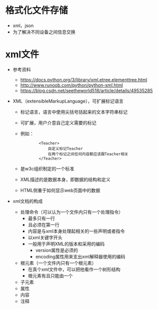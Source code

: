 # 格式化文件存储
- xml，json
- 为了解决不同设备之间信息交换
# xml文件
- 参考资料
    - https://docs.python.org/3/library/xml.etree.elementtree.html
    - http://www.runoob.com/python/python-xml.html
    - https://blog.csdn.net/seetheworld518/article/details/49535285
- XML（extensibleMarkupLanguage），可扩展标记语言
    - 标记语言，语言中使用尖括号括起来的文本字符串标记
    - 可扩展，用户介意自己定义需要的标记
    - 例如：
    
                  <Teacher> 
                      自定义标记Teacher
                      在两个标记之间任何内容都应该跟Teacher相关
                  </Teacher>
    - 是w3c组织制定的一个标准
    - XML描述的是数据本身，即数据的结构和定义
    - HTML侧重于如何显示web页面中的数据

- xml文档的构成
    - 处理命令（可以认为一个文件内只有一个处理指令）
        - 最多只有一行
        - 且必须在第一行
        - 内容是与xml本身处理起相关的一些声明或者指令
        - 以xml关键字开头
        - 一般用于声明XML的版本和采用的编码
            - version属性是必须的
            - encoding属性用来支出xml解释器使用的编码
    - 根元素（一个文件内只有一个根元素）
        - 在真个xml文件中，可以把他看作一个树形结构
        - 根元素有且只能由一个
    - 子元素
    - 属性
    - 内容
    - 注释